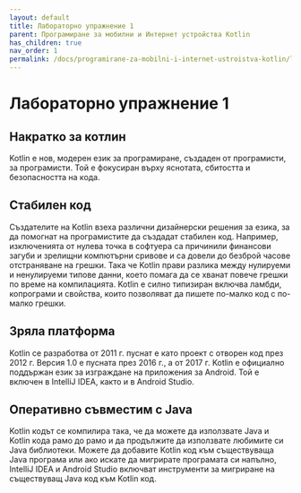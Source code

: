 ```yaml
---
layout: default
title: Лабораторно упражнение 1
parent: Програмиране за мобилни и Интернет устройства Kotlin
has_children: true
nav_order: 1
permalink: /docs/programirane-za-mobilni-i-internet-ustroistva-kotlin/laboratorno-uprazhnenie-1
---
```


# Лабораторно упражнение 1

## Накратко за котлин

Kotlin е нов, модерен език за програмиране, създаден от програмисти, за програмисти. Той е фокусиран върху яснотата, сбитостта и безопасността на кода.

## Стабилен код

Създателите на Kotlin взеха различни дизайнерски решения за езика, за да помогнат на програмистите да създадат стабилен код. Например, изключенията от нулева точка в софтуера са причинили финансови загуби и зрелищни компютърни сривове и са довели до безброй часове отстраняване на грешки. Така че Kotlin прави разлика между нулируеми и ненулируеми типове данни, което помага да се хванат повече грешки по време на компилацията. Kotlin е силно типизиран включва ламбди, копрограми и свойства, които позволяват да пишете по-малко код с по-малко грешки.

## Зряла платформа

Kotlin се разработва от 2011 г. пуснат е като проект с отворен код през 2012 г. Версия 1.0 е пусната през 2016 г., а от 2017 г. Kotlin е официално поддържан език за изграждане на приложения за Android. Той е включен в IntelliJ IDEA, както и в Android Studio.

## Оперативно съвместим с Java

Kotlin кодът се компилира така, че да можете да използвате Java и Kotlin кода рамо до рамо и да продължите да използвате любимите си Java библиотеки. Можете да добавите Kotlin код към съществуваща Java програма или ако искате да мигрирате програмата си напълно, IntelliJ IDEA и Android Studio включват инструменти за мигриране на съществуващ Java код към Kotlin код.